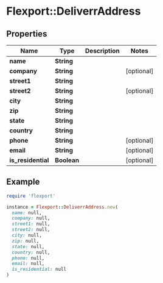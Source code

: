 # Flexport::DeliverrAddress

## Properties

| Name | Type | Description | Notes |
| ---- | ---- | ----------- | ----- |
| **name** | **String** |  |  |
| **company** | **String** |  | [optional] |
| **street1** | **String** |  |  |
| **street2** | **String** |  | [optional] |
| **city** | **String** |  |  |
| **zip** | **String** |  |  |
| **state** | **String** |  |  |
| **country** | **String** |  |  |
| **phone** | **String** |  | [optional] |
| **email** | **String** |  | [optional] |
| **is_residential** | **Boolean** |  | [optional] |

## Example

```ruby
require 'flexport'

instance = Flexport::DeliverrAddress.new(
  name: null,
  company: null,
  street1: null,
  street2: null,
  city: null,
  zip: null,
  state: null,
  country: null,
  phone: null,
  email: null,
  is_residential: null
)
```

